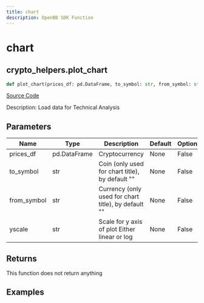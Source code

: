 ```yaml
---
title: chart
description: OpenBB SDK Function
---
```


# chart

## crypto_helpers.plot_chart

```python title='openbb_terminal/cryptocurrency/cryptocurrency_helpers.py'
def plot_chart(prices_df: pd.DataFrame, to_symbol: str, from_symbol: str, source: str, exchange: str, interval: str, external_axes: list[plt.Axes] | None, yscale: str) -> None:
```
[Source Code](https://github.com/OpenBB-finance/OpenBBTerminal/tree/main/openbb_terminal/cryptocurrency/cryptocurrency_helpers.py#L1417)

Description: Load data for Technical Analysis

## Parameters

| Name | Type | Description | Default | Optional |
| ---- | ---- | ----------- | ------- | -------- |
| prices_df | pd.DataFrame | Cryptocurrency | None | False |
| to_symbol | str | Coin (only used for chart title), by default "" | None | False |
| from_symbol | str | Currency (only used for chart title), by default "" | None | False |
| yscale | str | Scale for y axis of plot Either linear or log | None | False |

## Returns

This function does not return anything

## Examples

